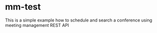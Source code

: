 # mm-test
This is a simple example how to schedule and search a conference using meeting management  REST API
